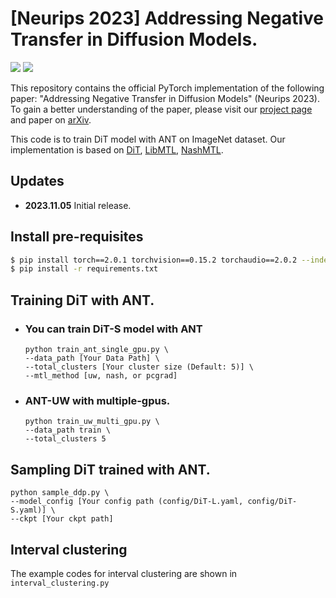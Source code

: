 # [Neurips 2023] Addressing Negative Transfer in Diffusion Models.

<!-- Arxiv Link, Project Link -->
<a href="https://arxiv.org/abs/2306.00354"><img src="https://img.shields.io/badge/arXiv-2306.00354-b31b1b.svg"></a>
<a href="https://gohyojun15.github.io/ANT_diffusion/"><img src="https://img.shields.io/badge/Project%20Page-online-brightgreen"></a>

This repository contains the official PyTorch implementation of the following paper: "Addressing Negative Transfer in Diffusion Models" (Neurips 2023). To gain a better understanding of the paper, please visit our [project page](https://gohyojun15.github.io/ANT_diffusion/) and paper on [arXiv](https://arxiv.org/abs/2306.00354).


This code is to train DiT model with ANT on ImageNet dataset.
Our implementation is based on [DiT](https://github.com/facebookresearch/DiT), [LibMTL](https://github.com/median-research-group/LibMTL), [NashMTL](https://github.com/AvivNavon/nash-mtl).



## Updates
- **2023.11.05** Initial release.


## Install pre-requisites
```bash
$ pip install torch==2.0.1 torchvision==0.15.2 torchaudio==2.0.2 --index-url https://download.pytorch.org/whl/cu118
$ pip install -r requirements.txt
```


## Training DiT with ANT.
- ### You can train DiT-S model with ANT 
    ```
    python train_ant_single_gpu.py \
    --data_path [Your Data Path] \
    --total_clusters [Your cluster size (Default: 5)] \
    --mtl_method [uw, nash, or pcgrad]
    ```

- ### ANT-UW with multiple-gpus.
    ```
    python train_uw_multi_gpu.py \
    --data_path train \
    --total_clusters 5 
    ```


## Sampling DiT trained with ANT.
```
python sample_ddp.py \
--model_config [Your config path (config/DiT-L.yaml, config/DiT-S.yaml)] \
--ckpt [Your ckpt path]
```

## Interval clustering
The example codes for interval clustering are shown in `interval_clustering.py`
